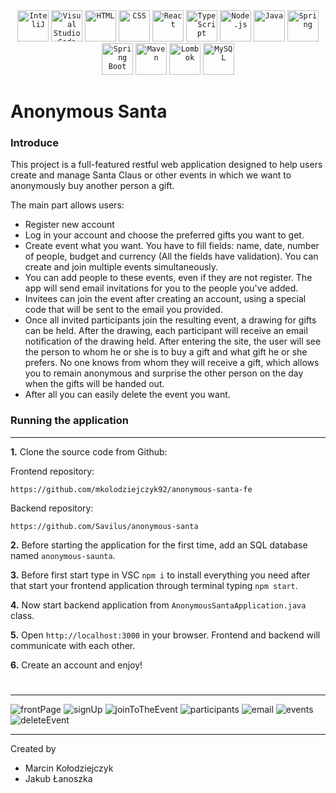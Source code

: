 <div align="center">
	<code><img width="50" src="https://user-images.githubusercontent.com/25181517/192108890-200809d1-439c-4e23-90d3-b090cf9a4eea.png" alt="InteliJ" title="InteliJ"/></code>
	<code><img width="50" src="https://user-images.githubusercontent.com/25181517/192108891-d86b6220-e232-423a-bf5f-90903e6887c3.png" alt="Visual Studio Code" title="Visual Studio Code"/></code>
	<code><img width="50" src="https://user-images.githubusercontent.com/25181517/192158954-f88b5814-d510-4564-b285-dff7d6400dad.png" alt="HTML" title="HTML"/></code>
	<code><img width="50" src="https://user-images.githubusercontent.com/25181517/183898674-75a4a1b1-f960-4ea9-abcb-637170a00a75.png" alt="CSS" title="CSS"/></code>
	<code><img width="50" src="https://user-images.githubusercontent.com/25181517/183897015-94a058a6-b86e-4e42-a37f-bf92061753e5.png" alt="React" title="React"/></code>
	<code><img width="50" src="https://user-images.githubusercontent.com/25181517/183890598-19a0ac2d-e88a-4005-a8df-1ee36782fde1.png" alt="TypeScript" title="TypeScript"/></code>
	<code><img width="50" src="https://user-images.githubusercontent.com/25181517/183568594-85e280a7-0d7e-4d1a-9028-c8c2209e073c.png" alt="Node.js" title="Node.js"/></code>
	<code><img width="50" src="https://user-images.githubusercontent.com/25181517/117201156-9a724800-adec-11eb-9a9d-3cd0f67da4bc.png" alt="Java" title="Java"/></code>
	<code><img width="50" src="https://user-images.githubusercontent.com/25181517/117201470-f6d56780-adec-11eb-8f7c-e70e376cfd07.png" alt="Spring" title="Spring"/></code>
	<code><img width="50" src="https://user-images.githubusercontent.com/25181517/183891303-41f257f8-6b3d-487c-aa56-c497b880d0fb.png" alt="Spring Boot" title="Spring Boot"/></code>
	<code><img width="50" src="https://user-images.githubusercontent.com/25181517/117207242-07d5a700-adf4-11eb-975e-be04e62b984b.png" alt="Maven" title="Maven"/></code>
	<code><img width="50" src="https://user-images.githubusercontent.com/25181517/190229463-87fa862f-ccf0-48da-8023-940d287df610.png" alt="Lombok" title="Lombok"/></code>
	<code><img width="50" src="https://user-images.githubusercontent.com/25181517/183896128-ec99105a-ec1a-4d85-b08b-1aa1620b2046.png" alt="MySQL" title="MySQL"/></code>
</div>

# Anonymous Santa

### Introduce

This project is a full-featured restful web application designed to help users create and manage Santa Claus or other events in which we want to anonymously buy another person a gift.

The main part allows users:
- Register new account
- Log in your account and choose the preferred gifts you want to get.
- Create event what you want. You have to fill fields: name, date, number of people, budget and currency (All the fields have validation). You can create and join multiple events simultaneously.
- You can add people to these events, even if they are not register. The app will send email invitations for you to the people you've added.
- Invitees can join the event after creating an account, using a special code that will be sent to the email you provided.
- Once all invited participants join the resulting event, a drawing for gifts can be held. After the drawing, each participant will receive an email notification of the drawing held. After entering the site, the user will see the person to whom he or she is to buy a gift and what gift he or she prefers. No one knows from whom they will receive a gift, which allows you to remain anonymous and surprise the other person on the day when the gifts will be handed out.
- After all you can easily delete the event you want.

### Running the application
***

**1.** Clone the source code from Github:

Frontend repository:
````
https://github.com/mkolodziejczyk92/anonymous-santa-fe
````
Backend repository:
````
https://github.com/Savilus/anonymous-santa
````

**2.** Before starting the application for the first time, add an SQL database named 
`````anonymous-saunta`````.

**3.** Before first start type in VSC `````npm i````` to install everything you need after that start your frontend application through terminal typing `````npm start`````. 

**4.** Now start backend application from `````AnonymousSantaApplication.java````` class.

**5.**  Open ````http://localhost:3000```` in your browser. Frontend and backend will communicate with each other.

**6.** Create an account and enjoy!

#

***
![frontPage](https://github.com/Savilus/anonymous-santa/blob/master/anonymousSanta%20ss/santa%20frtont%20page.png?raw=true)
![signUp](https://github.com/Savilus/anonymous-santa/blob/master/anonymousSanta%20ss/santa%20sign%20up.png?raw=true)
![joinToTheEvent](https://github.com/Savilus/anonymous-santa/blob/master/anonymousSanta%20ss/santa%20join%20to%20the%20event.png?raw=true)
![participants](https://github.com/Savilus/anonymous-santa/blob/master/anonymousSanta%20ss/santa%20participants%20and%20events.png?raw=true)
![email](https://github.com/Savilus/anonymous-santa/blob/master/anonymousSanta%20ss/santa%20email%20title.png?raw=true)
![events](https://github.com/Savilus/anonymous-santa/blob/master/anonymousSanta%20ss/santa%20buy%20gift%20for.png?raw=true)
![deleteEvent](https://github.com/Savilus/anonymous-santa/blob/master/anonymousSanta%20ss/santa%20delete%20event.png?raw=true)
***

Created by 
* Marcin Kołodziejczyk
* Jakub Łanoszka

